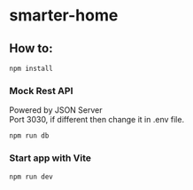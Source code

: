 # smarter-home
 
## How to:

```
npm install
```

### Mock Rest API
Powered by JSON Server \
Port 3030, if different then change it in .env file.
```
npm run db
```



### Start app with Vite
```
npm run dev
```